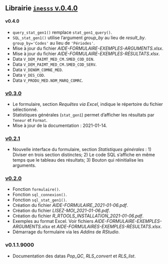 Librairie [`inesss` v.0.4.0](https://github.com/INESSS-QC/inesss1)
------------------------------------------------------------------

#### v0.4.0

-   `query_stat_gen1()` remplace `stat_gen1_query()`.
-   `SQL_stat_gen1()` utilise l’argument *group\_by* au lieu de
    *result\_by*. `group_by='Codes'` au lieu de `'Périodes'`.
-   Mise à jour du fichier *AIDE-FORMULAIRE-EXEMPLES-ARGUMENTS.xlsx*.
-   Mise à jour du fichier *AIDE-FORMULAIRE-EXEMPLES-RÉSULTATS.xlsx*.
-   Data `V_DEM_PAIMT_MED_CM.SMED_COD_DIN`.
-   Data `V_DEM_PAIMT_MED_CM.SMED_COD_SERV`.
-   Data `V_DENOM_COMNE_MED`.
-   Data `V_DES_COD`.
-   Data `V_PRODU_MED.NOM_MARQ_COMRC`.

### [v0.3.0](https://github.com/INESSS-QC/inesss1/pull/6/files)

-   Le formulaire, section *Requêtes via Excel*, indique le répertoire
    du fichier sélectionné.
-   Statistiques générales (`stat_gen1`) permet d’afficher les résultats
    par `Teneur` et `Format`.
-   Mise à jour de la documentation : 2021-01-14.

### [v0.2.1](https://github.com/INESSS-QC/inesss1/pull/5/files)

-   Nouvelle interface du formulaire, section *Statistiques générales*
    : 1) Diviser en trois section distinctes; 2) Le code SQL s’affiche
    en même temps que le tableau des résultats; 3) Bouton qui
    réinitialise les arguments.

### [v0.2.0](https://github.com/INESSS-QC/inesss1/pull/4/files)

-   Fonction `formulaire()`.
-   Fonction `sql_connexion()`.
-   Fonction `sql_stat_gen1()`.
-   Création du fichier *AIDE-FORMULAIRE\_2021-01-06.pdf*.
-   Création du fichier *LISEZ-MOI\_2021-01-06.pdf*.
-   Création du fichier *R\_RTOOLS\_INSTALLATION\_2021-01-06.pdf*.
-   Exemples au format Excel. Voir fichiers
    *AIDE-FORMULAIRE-EXEMPLES-ARGUMENTS.xlsx* et
    *AIDE-FORMULAIRES-EXEMPLES-RÉSULTATS.xlsx*.
-   Démarrage du formulaire via les *Addins* de *RStudio*.

### v0.1.1.9000

-   Documentation des datas *Pop\_QC*, *RLS\_convert* et *RLS\_list*.

